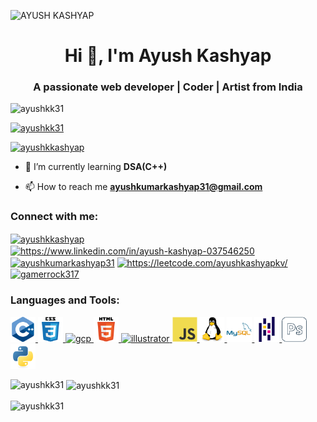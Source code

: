 ![AYUSH KASHYAP](https://github.com/user-attachments/assets/1fe998bf-7c9d-4a5d-99e3-cf6191778e97)
<h1 align="center">Hi 👋, I'm Ayush Kashyap</h1>
<h3 align="center">A passionate web developer | Coder | Artist from India</h3>

<p align="left"> <img src="https://komarev.com/ghpvc/?username=ayushkk31&label=Profile%20views&color=0e75b6&style=flat" alt="ayushkk31" /> </p>

<p align="left"> <a href="https://github.com/ryo-ma/github-profile-trophy"><img src="https://github-profile-trophy.vercel.app/?username=ayushkk31" alt="ayushkk31" /></a> </p>

<p align="left"> <a href="https://twitter.com/ayushkkashyap" target="blank"><img src="https://img.shields.io/twitter/follow/ayushkkashyap?logo=twitter&style=for-the-badge" alt="ayushkkashyap" /></a> </p>

- 🌱 I’m currently learning **DSA(C++)**

- 📫 How to reach me **ayushkumarkashyap31@gmail.com**

<h3 align="left">Connect with me:</h3>
<p align="left">
<a href="https://twitter.com/ayushkkashyap" target="blank"><img align="center" src="https://raw.githubusercontent.com/rahuldkjain/github-profile-readme-generator/master/src/images/icons/Social/twitter.svg" alt="ayushkkashyap" height="30" width="40" /></a>
<a href="https://linkedin.com/in/https://www.linkedin.com/in/ayush-kashyap-037546250" target="blank"><img align="center" src="https://raw.githubusercontent.com/rahuldkjain/github-profile-readme-generator/master/src/images/icons/Social/linked-in-alt.svg" alt="https://www.linkedin.com/in/ayush-kashyap-037546250" height="30" width="40" /></a>
<a href="https://instagram.com/ayushkumarkashyap31" target="blank"><img align="center" src="https://raw.githubusercontent.com/rahuldkjain/github-profile-readme-generator/master/src/images/icons/Social/instagram.svg" alt="ayushkumarkashyap31" height="30" width="40" /></a>
<a href="https://www.leetcode.com/https://leetcode.com/ayushkashyapkv/" target="blank"><img align="center" src="https://raw.githubusercontent.com/rahuldkjain/github-profile-readme-generator/master/src/images/icons/Social/leet-code.svg" alt="https://leetcode.com/ayushkashyapkv/" height="30" width="40" /></a>
<a href="https://discord.gg/gamerrock317" target="blank"><img align="center" src="https://raw.githubusercontent.com/rahuldkjain/github-profile-readme-generator/master/src/images/icons/Social/discord.svg" alt="gamerrock317" height="30" width="40" /></a>
</p>

<h3 align="left">Languages and Tools:</h3>
<p align="left"> <a href="https://www.w3schools.com/cpp/" target="_blank" rel="noreferrer"> <img src="https://raw.githubusercontent.com/devicons/devicon/master/icons/cplusplus/cplusplus-original.svg" alt="cplusplus" width="40" height="40"/> </a> <a href="https://www.w3schools.com/css/" target="_blank" rel="noreferrer"> <img src="https://raw.githubusercontent.com/devicons/devicon/master/icons/css3/css3-original-wordmark.svg" alt="css3" width="40" height="40"/> </a> <a href="https://cloud.google.com" target="_blank" rel="noreferrer"> <img src="https://www.vectorlogo.zone/logos/google_cloud/google_cloud-icon.svg" alt="gcp" width="40" height="40"/> </a> <a href="https://www.w3.org/html/" target="_blank" rel="noreferrer"> <img src="https://raw.githubusercontent.com/devicons/devicon/master/icons/html5/html5-original-wordmark.svg" alt="html5" width="40" height="40"/> </a> <a href="https://www.adobe.com/in/products/illustrator.html" target="_blank" rel="noreferrer"> <img src="https://www.vectorlogo.zone/logos/adobe_illustrator/adobe_illustrator-icon.svg" alt="illustrator" width="40" height="40"/> </a> <a href="https://developer.mozilla.org/en-US/docs/Web/JavaScript" target="_blank" rel="noreferrer"> <img src="https://raw.githubusercontent.com/devicons/devicon/master/icons/javascript/javascript-original.svg" alt="javascript" width="40" height="40"/> </a> <a href="https://www.linux.org/" target="_blank" rel="noreferrer"> <img src="https://raw.githubusercontent.com/devicons/devicon/master/icons/linux/linux-original.svg" alt="linux" width="40" height="40"/> </a> <a href="https://www.mysql.com/" target="_blank" rel="noreferrer"> <img src="https://raw.githubusercontent.com/devicons/devicon/master/icons/mysql/mysql-original-wordmark.svg" alt="mysql" width="40" height="40"/> </a> <a href="https://pandas.pydata.org/" target="_blank" rel="noreferrer"> <img src="https://raw.githubusercontent.com/devicons/devicon/2ae2a900d2f041da66e950e4d48052658d850630/icons/pandas/pandas-original.svg" alt="pandas" width="40" height="40"/> </a> <a href="https://www.photoshop.com/en" target="_blank" rel="noreferrer"> <img src="https://raw.githubusercontent.com/devicons/devicon/master/icons/photoshop/photoshop-line.svg" alt="photoshop" width="40" height="40"/> </a> <a href="https://www.python.org" target="_blank" rel="noreferrer"> <img src="https://raw.githubusercontent.com/devicons/devicon/master/icons/python/python-original.svg" alt="python" width="40" height="40"/> </a> </p>

<p><img align="left" src="https://github-readme-stats.vercel.app/api/top-langs?username=ayushkk31&show_icons=true&locale=en&layout=compact" alt="ayushkk31" /></p>

<p>&nbsp;<img align="center" src="https://github-readme-stats.vercel.app/api?username=ayushkk31&show_icons=true&locale=en" alt="ayushkk31" /></p>

<p><img align="center" src="https://github-readme-streak-stats.herokuapp.com/?user=ayushkk31&" alt="ayushkk31" /></p>
